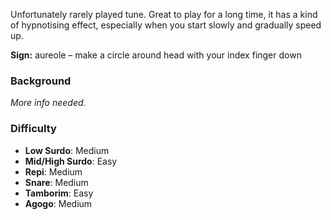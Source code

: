 Unfortunately rarely played tune. Great to play for a long time, it has a kind of hypnotising effect, especially when
you start slowly and gradually speed up.

**Sign:** aureole – make a circle around head with your index finger down

### Background

*More info needed.*

### Difficulty

* **Low Surdo**: Medium
* **Mid/High Surdo**: Easy
* **Repi**: Medium
* **Snare**: Medium
* **Tamborim**: Easy
* **Agogo**: Medium